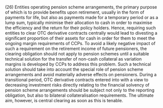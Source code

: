 (26) Entities operating pension scheme arrangements, the primary purpose of which is to provide benefits upon retirement, usually in the form of payments for life, but also as payments made for a temporary period or as a lump sum, typically minimise their allocation to cash in order to maximise the efficiency and the return for their policy holders. Hence, requiring such entities to clear OTC derivative contracts centrally would lead to divesting a significant proportion of their assets for cash in order for them to meet the ongoing margin requirements of CCPs. To avoid a likely negative impact of such a requirement on the retirement income of future pensioners, the clearing obligation should not apply to pension schemes until a suitable technical solution for the transfer of non-cash collateral as variation margins is developed by CCPs to address this problem. Such a technical solution should take into account the special role of pension scheme arrangements and avoid materially adverse effects on pensioners. During a transitional period, OTC derivative contracts entered into with a view to decreasing investment risks directly relating to the financial solvency of pension scheme arrangements should be subject not only to the reporting obligation, but also to bilateral collateralisation requirements. The ultimate aim, however, is central clearing as soon as this is tenable.
